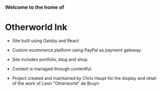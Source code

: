 ### Welcome to the home of
# Otherworld Ink

- Site built using Gatsby and React

- Custom ecommerce platform using PayPal as payment gateway.

- Site includes portfolio, blog and shop.

- Content is managed through contentful

- Project created and maintained by Chris Haupt for the display and retail of the work of Leon "Otherworld" de Bruyn
